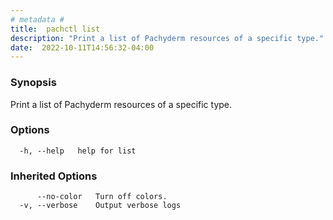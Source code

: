 ```yaml
---
# metadata # 
title:  pachctl list
description: "Print a list of Pachyderm resources of a specific type."
date:  2022-10-11T14:56:32-04:00
---
```


### Synopsis

Print a list of Pachyderm resources of a specific type.

### Options

```
  -h, --help   help for list
```

### Inherited Options

```
      --no-color   Turn off colors.
  -v, --verbose    Output verbose logs
```

